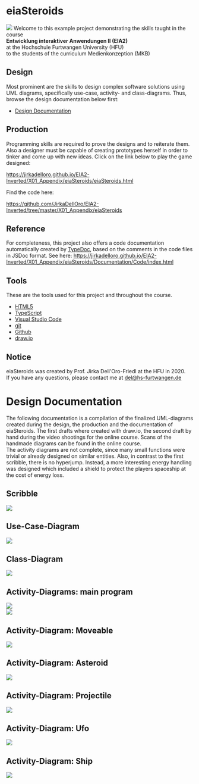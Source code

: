 # eiaSteroids

![](Img/Splash.png)
Welcome to this example project demonstrating the skills taught in the course  
**Entwicklung interaktiver Anwendungen II (EIA2)**  
at the Hochschule Furtwangen University (HFU)  
to the students of the curriculum Medienkonzeption (MKB)  

## Design
Most prominent are the skills to design complex software solutions using UML diagrams, specifically use-case, activity- and class-diagrams. Thus, browse the design documentation below first:  

- [Design Documentation](#design-documentation)  

## Production
Programming skills are required to prove the designs and to reiterate them. Also a designer must be capable of creating prototypes herself in order to tinker and come up with new ideas. Click on the link below to play the game designed:  

<a href="
https://jirkadelloro.github.io/EIA2-Inverted/X01_Appendix/eiaSteroids/eiaSteroids.html
">
https://jirkadelloro.github.io/EIA2-Inverted/X01_Appendix/eiaSteroids/eiaSteroids.html
</a>  

Find the code here:  

<a href="
https://github.com/JirkaDellOro/EIA2-Inverted/tree/master/X01_Appendix/eiaSteroids
">
https://github.com/JirkaDellOro/EIA2-Inverted/tree/master/X01_Appendix/eiaSteroids

## Reference
For completeness, this project also offers a code documentation automatically created by [TypeDoc](https://typedoc.org/), based on the comments in the code files in JSDoc format. See here:
<a href="
https://jirkadelloro.github.io/EIA2-Inverted/X01_Appendix/eiaSteroids/Documentation/Code/index.html
">
https://jirkadelloro.github.io/EIA2-Inverted/X01_Appendix/eiaSteroids/Documentation/Code/index.html

## Tools
These are the tools used for this project and throughout the course.
- [HTML5](https://developer.mozilla.org/en-US/docs/Web/Guide/HTML/HTML5)
- [TypeScript](https://www.typescriptlang.org/)
- [Visual Studio Code](https://code.visualstudio.com/)
- [git](https://git-scm.com/)
- [Github](https://github.com/)
- [draw.io](https://www.draw.io/)

## Notice
eiaSteroids was created by Prof. Jirka Dell'Oro-Friedl at the HFU in 2020.  
If you have any questions, please contact me at del@hs-furtwangen.de

<p style="page-break-after:always;"></p>  

# Design Documentation
The following documentation is a compilation of the finalized UML-diagrams created during the design, the production and the documentation of eiaSteroids. The first drafts where created with draw.io, the second draft by hand during the video shootings for the online course. Scans of the handmade diagrams can be found in the online course.  
The activity diagrams are not complete, since many small functions were trivial or already designed on similar entities. Also, in contrast to the first scribble, there is no hyperjump. Instead, a more interesting energy handling was designed which included a shield to protect the players spaceship at the cost of energy loss.

## Scribble
![](Documentation/Diagrams/Asteroids_Scribble.svg)

<p style="page-break-after:always;"></p>  

## Use-Case-Diagram
![](Documentation/Diagrams/Asteroids_UseCaseDiagram.svg)

<p style="page-break-after:always;"></p>  

## Class-Diagram
![](Documentation/Diagrams/Asteroids_ClassDiagram.svg)

<p style="page-break-after:always;"></p>  

## Activity-Diagrams: main program
![](Documentation/Diagrams/Asteroids_ActivityDiagram-Main_1.svg)  
![](Documentation/Diagrams/Asteroids_ActivityDiagram-Main_2.svg)

<p style="page-break-after:always;"></p>  

## Activity-Diagram: Moveable
![](Documentation/Diagrams/Asteroids_ActivityDiagram-Moveable.svg) 

<p style="page-break-after:always;"></p>  

## Activity-Diagram: Asteroid
![](Documentation/Diagrams/Asteroids_ActivityDiagram-Asteroid.svg) 

<p style="page-break-after:always;"></p>  

## Activity-Diagram: Projectile
![](Documentation/Diagrams/Asteroids_ActivityDiagram-Projectile.svg) 

<p style="page-break-after:always;"></p>  

## Activity-Diagram: Ufo
![](Documentation/Diagrams/Asteroids_ActivityDiagram-Ufo.svg) 

<p style="page-break-after:always;"></p>  

## Activity-Diagram: Ship
![](Documentation/Diagrams/Asteroids_ActivityDiagram-Ship.svg) 

